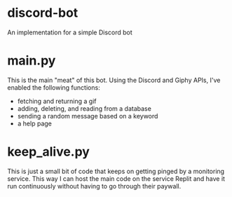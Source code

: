 # discord-bot
An implementation for a simple Discord bot

# main.py
This is the main "meat" of this bot. Using the Discord and Giphy APIs, I've enabled the following functions:
- fetching and returning a gif
- adding, deleting, and reading from a database
- sending a random message based on a keyword
- a help page

# keep_alive.py
This is just a small bit of code that keeps on getting pinged by a monitoring service. This way I can host the main code on the service Replit and have it run continuously without having to go through their paywall.
